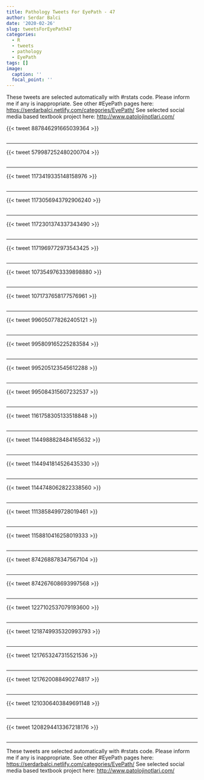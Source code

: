 ```yaml
---
title: Pathology Tweets For EyePath - 47
author: Serdar Balci
date: '2020-02-26'
slug: tweetsForEyePath47
categories:
  - R
  - tweets
  - pathology
  - EyePath
tags: []
image:
  caption: ''
  focal_point: ''
---
```



These tweets are selected automatically with #rstats code. Please inform me if any is inappropriate.
See other #EyePath pages here: https://serdarbalci.netlify.com/categories/EyePath/ 
See selected social media based textbook project here: http://www.patolojinotlari.com/

{{< tweet 887846291665039364 >}}
<br>
<br>
<hr>
{{< tweet 579987252480200704 >}}
<br>
<br>
<hr>
{{< tweet 1173419335148158976 >}}
<br>
<br>
<hr>
{{< tweet 1173056943792906240 >}}
<br>
<br>
<hr>
{{< tweet 1172301374337343490 >}}
<br>
<br>
<hr>
{{< tweet 1171969772973543425 >}}
<br>
<br>
<hr>
{{< tweet 1073549763339898880 >}}
<br>
<br>
<hr>
{{< tweet 1071737658177576961 >}}
<br>
<br>
<hr>
{{< tweet 996050778262405121 >}}
<br>
<br>
<hr>
{{< tweet 995809165225283584 >}}
<br>
<br>
<hr>
{{< tweet 995205123545612288 >}}
<br>
<br>
<hr>
{{< tweet 995084315607232537 >}}
<br>
<br>
<hr>
{{< tweet 1161758305133518848 >}}
<br>
<br>
<hr>
{{< tweet 1144988828484165632 >}}
<br>
<br>
<hr>
{{< tweet 1144941814526435330 >}}
<br>
<br>
<hr>
{{< tweet 1144748062822338560 >}}
<br>
<br>
<hr>
{{< tweet 1113858499728019461 >}}
<br>
<br>
<hr>
{{< tweet 1158810416258019333 >}}
<br>
<br>
<hr>
{{< tweet 874268878347567104 >}}
<br>
<br>
<hr>
{{< tweet 874267608693997568 >}}
<br>
<br>
<hr>
{{< tweet 1227102537079193600 >}}
<br>
<br>
<hr>
{{< tweet 1218749935320993793 >}}
<br>
<br>
<hr>
{{< tweet 1217653247315521536 >}}
<br>
<br>
<hr>
{{< tweet 1217620088490274817 >}}
<br>
<br>
<hr>
{{< tweet 1210306403849691148 >}}
<br>
<br>
<hr>
{{< tweet 1208294413367218176 >}}
<br>
<br>
<hr>


These tweets are selected automatically with #rstats code. Please inform me if any is inappropriate.
See other #EyePath pages here: https://serdarbalci.netlify.com/categories/EyePath/ 
See selected social media based textbook project here: http://www.patolojinotlari.com/
